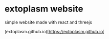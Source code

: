 # extoplasm website
simple website made with react and threejs

(extoplasm.github.io)[https://extoplasm.github.io]